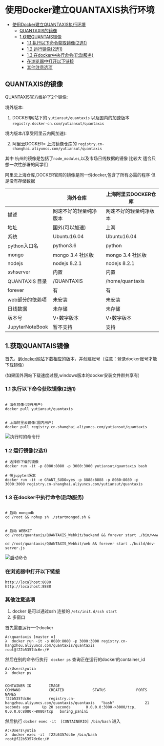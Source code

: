 # 使用Docker建立QUANTAXIS执行环境

<!-- TOC -->

- [使用Docker建立QUANTAXIS执行环境](#使用docker建立quantaxis执行环境)
    - [QUANTAXIS的镜像](#quantaxis的镜像)
    - [1.获取QUANTAIS镜像](#1获取quantais镜像)
        - [1.1 执行以下命令获取镜像(2选1)](#11-执行以下命令获取镜像2选1)
        - [1.2 运行镜像(2选1)](#12-运行镜像2选1)
        - [1.3 在docker中执行命令(启动服务)](#13-在docker中执行命令启动服务)
        - [在浏览器中打开以下链接](#在浏览器中打开以下链接)
        - [其他注意选项](#其他注意选项)

<!-- /TOC -->


## QUANTAXIS的镜像

QUANTAXIS官方维护了2个镜像:


境外版本:

1. DOCKER网站下的 ```yutiansut/quantaxis``` 以及国内的加速版本 ```registry.docker-cn.com/yutiansut/quantaxis```

境内版本/(享受阿里云内网加速):

2. 阿里云DOCKER= 上海镜像仓库的 ```registry.cn-shanghai.aliyuncs.com/yutiansut/quantaxis``` 


其中 杭州的镜像是包括了```node_modules```,以及市场日线数据的镜像  比较大 适合只想一次性部署的同学们

阿里云上海仓库,DOCKER官网的镜像是同一份docker,包含了所有必需的程序 但是没有存储数据

|                 | 海外仓库             | 上海阿里云DOCKER仓库   | 
| --------------- | ------------------- | --------------- | 
| 描述              | 网速不好的轻量纯净版本         | 网速不好的轻量纯净版本     | 
| 地址              | 国外(可以加速)            | 上海              | 
| 系统              | Ubuntu16.04         | Ubuntu16.04     | 
| python入口名       | python3.6           | python          |
| mongo           | mongo 3.4 社区版       | mongo 3.4 社区版   | 
| nodejs          | nodejs 8.2.1        | nodejs 8.2.1    | 
| sshserver       | 内置                  | 内置              |
| QUANTAXIS 目录    | /QUANTAXIS          | /home/quantaxis | 
| forever         | 有                   | 有               | 
| web部分的依赖项       | 未安装                 | 未安装             | 
| 日线数据            | 未存储                 | 未存储             | 
| 版本号             | V+数字版本              | V+数字版本          | 
| JupyterNoteBook | 暂不支持                | 支持              | 



## 1.获取QUANTAIS镜像

首先，到[docker网站](https://www.docker.com/)下载相应的版本，并创建账号（注意：登录docker账号才能下载镜像）

(如果国外网站下载速度过慢,windows版本的docker安装文件群共享有)


### 1.1 执行以下命令获取镜像(2选1)


```shell

# 海外镜像(境外用户)
docker pull yutiansut/quantaxis


# 上海阿里云镜像(国内用户)
docker pull registry.cn-shanghai.aliyuncs.com/yutiansut/quantaxis  

```


![执行时的命令行](http://osnhakmay.bkt.clouddn.com/QQ%E6%88%AA%E5%9B%BE20171213102629.png)


### 1.2 运行镜像(2选1)

```
# 选择你下载的镜像
docker run -it -p 8080:8080 -p 3000:3000 yutiansut/quantaxis bash

# 带jupyter版本
docker run -it -e GRANT_SUDO=yes -p 8888:8888 -p 8080:8080 -p 3000:3000 registry.cn-shanghai.aliyuncs.com/yutiansut/quantaxis
```


### 1.3 在docker中执行命令(启动服务)
```

# 启动 mongodb    
cd /root && nohup sh ./startmongod.sh &


# 启动 WEBKIT
cd /root/quantaxis/QUANTAXIS_Webkit/backend && forever start ./bin/www

cd /root/quantaxis/QUANTAXIS_Webkit/web && forever start ./build/dev-server.js

```

![启动命令](http://osnhakmay.bkt.clouddn.com/QQ%E6%88%AA%E5%9B%BE20171213104144.png)



### 在浏览器中打开以下链接
```angular2html
http://localhost:8080
http://localhost:8888
```


### 其他注意选项

1. docker 是可以通过ssh 连接的 ``` /etc/init.d/ssh start ```
2. 多窗口 

首先需要运行一个docker

```
A:\quantaxis [master ≡]
λ  docker run -it -p 8080:8080 -p 3000:3000 registry.cn-hangzhou.aliyuncs.com/quantaxis/quantaxis
root@f22b5357dc6e:/#

```
然后在别的命令行执行 ``` docker ps``` 查询正在运行的docker的container_id
```
A:\Users\yutia
λ  docker ps


CONTAINER ID        IMAGE                                                   COMMAND             CREATED             STATUS              PORTS                                            NAMES
f22b5357dc6e        registry.cn-hangzhou.aliyuncs.com/quantaxis/quantaxis   "bash"              21 seconds ago      Up 20 seconds       0.0.0.0:3000->3000/tcp, 0.0.0.0:8080->8080/tcp   boring_panini

```
然后执行 ```docker exec -it  [CONTAINERID] /bin/bash``` 进入

```
A:\Users\yutia
λ  docker exec -it  f22b5357dc6e /bin/bash
root@f22b5357dc6e:/#

```

